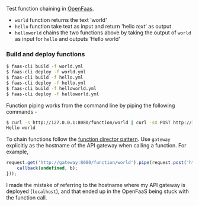 Test function chaining in [OpenFaas](https://github.com/openfaas/faas).

* `world` function returns the text 'world'
* `hello` function take text as input and return 'hello _text_' as output
* `helloworld` chains the two functions above by taking the output of `world` as input for `hello` and outputs 'Hello world'

### Build and deploy functions
```bash
$ faas-cli build -f world.yml
$ faas-cli deploy -f world.yml
$ faas-cli build -f hello.yml
$ faas-cli deploy -f hello.yml
$ faas-cli build -f helloworld.yml
$ faas-cli deploy -f helloworld.yml
```

Function piping works from the command line by piping the following commands - 
```bash
$ curl -s http://127.0.0.1:8080/function/world | curl -sX POST http://127.0.0.1:8080/function/hello --data @-
Hello world
```

To chain functions follow the [function director pattern](https://github.com/openfaas/faas/blob/master/guide/chaining_functions.md#function-director-pattern). Use `gateway` explicitly as the hostname of the API gateway when calling a function. For example,

```javascript
request.get('http://gateway:8080/function/world').pipe(request.post('http://gateway:8080/function/hello', (e, r, b) => {
    callback(undefined, b);
}));
``` 

I made the mistake of referring to the hostname where my API gateway is deployed (`localhost`), and that ended up in the OpenFaaS being stuck with the function call.